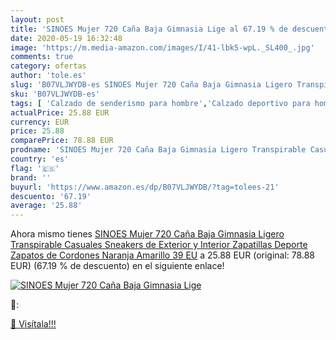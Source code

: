 ```yaml
---
layout: post
title: 'SINOES Mujer 720 Caña Baja Gimnasia Lige al 67.19 % de descuento'
date: 2020-05-19 16:32:48
image: 'https://m.media-amazon.com/images/I/41-lbk5-wpL._SL400_.jpg'
comments: true
category: ofertas
author: 'tole.es'
slug: 'B07VLJWYDB-es SINOES Mujer 720 Caña Baja Gimnasia Ligero Transpirable...'
sku: 'B07VLJWYDB-es'
tags: [ 'Calzado de senderismo para hombre','Calzado deportivo para hombre','Chanclas y sandalias de piscina para hombre','Zapatillas de senderismo para hombre','Zapatillas y calzado deportivo para hombre','Zapatos','Zapatos para hombre','Zapatos y complementos','zapatos', ]
actualPrice: 25.88 EUR
currency: EUR
price: 25.88
comparePrice: 78.88 EUR
prodname: 'SINOES Mujer 720 Caña Baja Gimnasia Ligero Transpirable Casuales Sneakers de Exterior y Interior Zapatillas Deporte Zapatos de Cordones Naranja Amarillo 39 EU'
country: 'es'
flag: '🇪🇸'
brand: ''
buyurl: 'https://www.amazon.es/dp/B07VLJWYDB/?tag=tolees-21'
descuento: '67.19'
average: '25.88'
---
```


Ahora mismo tienes [SINOES Mujer 720 Caña Baja Gimnasia Ligero Transpirable Casuales Sneakers de Exterior y Interior Zapatillas Deporte Zapatos de Cordones Naranja Amarillo 39 EU](https://www.amazon.es/dp/B07VLJWYDB/?tag=tolees-21) a 25.88 EUR (original: 78.88 EUR) (67.19 %  de descuento) en el siguiente enlace!

[![SINOES Mujer 720 Caña Baja Gimnasia Lige](https://m.media-amazon.com/images/I/41-lbk5-wpL._SL400_.jpg)](https://www.amazon.es/dp/B07VLJWYDB/?tag=tolees-21)

🔎:


[🛒 Visítala!!!](https://www.amazon.es/dp/B07VLJWYDB/?tag=tolees-21)

